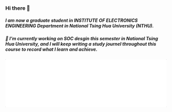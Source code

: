 ### Hi there 👋
##### I am now a graduate student in INSTITUTE OF ELECTRONICS ENGINEERING Department in National Tsing Hua University (NTHU).
##### 🔭 I’m currently working on SOC desgin this semester in National Tsing Hua University, and I will keep writing a study journel throughout this course to record what I learn and achieve.
![image](https://github.com/zeus950068/zeus950068/blob/main/introduction.gif)


<!--
**zeus950068/zeus950068** is a ✨ _special_ ✨ repository because its `README.md` (this file) appears on your GitHub profile.

Here are some ideas to get you started:

- 🔭 I’m currently working on ...
- 🌱 I’m currently learning ...
- 👯 I’m looking to collaborate on ...
- 🤔 I’m looking for help with ...
- 💬 Ask me about ...
- 📫 How to reach me: ...
- 😄 Pronouns: ...
- ⚡ Fun fact: ...
-->
